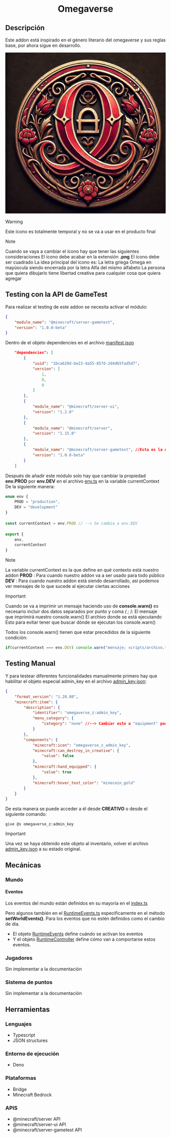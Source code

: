 
# <center>Omegaverse</center>

## Descripción

Este addon está inspirado en el género literario del omegaverse y sus reglas base, por ahora sigue en desarrollo. 

![Omegaverse Icon](/RP/pack_icon.png)

> [!WARNING]
> Este ícono es totalmente temporal y no se va a usar en el producto final

> [!NOTE]
> Cuando se vaya a cambiar el ícono hay que tener las siguientes consideraciones
> El ícono debe acabar en la extensión **.png**
> El ícono debe ser cuadrado
> La idea principal del ícono es:
> La letra griega Omega en mayúscula siendo encerrada por la letra Alfa del mismo alfabeto
> La persona que quiera dibujarlo tiene libertad creativa para cualquier cosa que quiera agregar

## Testing con la API de GameTest

Para realizar el testing de este addon se necesita activar el módulo:
```json
{
    "module_name": "@minecraft/server-gametest",
    "version": "1.0.0-beta"
}
```
Dentro de el objeto dependencies en el archivo [manifest.json](/BP/manifest.json)

```json
	"dependencies": [
		{
			"uuid": "1bca629d-be23-4a55-857d-2d4d65fad5d7",
			"version": [
				1,
				0,
				0
			]
		},
		{
			"module_name": "@minecraft/server-ui",
			"version": "1.2.0"
		},
		{
			"module_name": "@minecraft/server",
			"version": "1.15.0"
		},
		{
			"module_name": "@minecraft/server-gametest", //Esta es la dependencia que se añade
			"version": "1.0.0-beta"
		}
	]
```

Después de añadir este módulo solo hay que cambiar la propiedad **env.PROD** por **env.DEV** en el archivo [env.ts](/BP/scripts/core/constants/env.ts) en la variable currentContext
De la siguiente manera:

```ts
enum env {
    PROD = "production",
    DEV = "development"
}

const currentContext = env.PROD // --> Se cambia a env.DEV

export {
    env,
    currentContext
}
```

> [!NOTE]
> La variable currentContext es la que define en qué contexto está nuestro addon
> **PROD** : Para cuando nuestro addon va a ser usado para todo público
> **DEV** : Para cuando nuestro addon está siendo desarrollado, así podemos ver mensajes de lo que sucede al ejecutar ciertas acciones

> [!IMPORTANT]
> Cuando se va a imprimir un mensaje haciendo uso de **console.warn()** es necesario incluir dos datos separados por punto y coma *( ; )*:
> El mensaje que imprimirá nuestro console.warn()
> El archivo donde se está ejecutando
> Esto para evitar tener que buscar dónde se ejecutan los console.warn()

Todos los console.warn() tienen que estar precedidos de la siguiente condición:

```ts
if(currentContext === env.DEV) console.warn("mensaje; scripts/archivo.ts")
```

## Testing Manual

Y para testear diferentes funcionalidades manualmente primero hay que habilitar el objeto especial admin_key en el archivo [admin_key.json](/BP/items/admin_key.json):

```json
{
	"format_version": "1.20.80",
	"minecraft:item": {
		"description": {
			"identifier": "omegaverse_z:admin_key",
			"menu_category": {
				"category": "none" //--> Cambiar esto a "equipment" para manual testing
			}
		},
		"components": {
			"minecraft:icon": "omegaverse_z_admin_key",
			"minecraft:can_destroy_in_creative": {
				"value": false
			},
			"minecraft:hand_equipped": {
				"value": true
			},
			"minecraft:hover_text_color": "minecoin_gold"
		}
	}
}
```

De esta manera se puede acceder a él desde **CREATIVO** o desde el siguiente comando:
```
give @s omegaverse_z:admin_key 
```

> [!IMPORTANT]
> Una vez se haya obtenido este objeto al inventario, volver el archivo [admin_key.json](/BP/items/admin_key.json) a su estado original.

## Mecánicas

### Mundo

#### Eventos

Los eventos del mundo están definidos en su mayoría en el [index.ts](/BP/scripts/index.ts)

Pero algunos también en el [RuntimeEvents.ts](/BP/scripts/core/events/RuntimeEvents.ts) especificamente en el método **setWorldEvents()**. 
Para los eventos que no estén definidos como el cambio de día.

* El objeto [RuntimeEvents](/BP/scripts/core/events/) define cuándo se activan los eventos
* Y el objeto [RuntimeController](/BP/scripts/core/controllers/Runtime.ts) define cómo van a comportarse estos eventos.

### Jugadores

Sin implementar a la documentación

### Sistema de puntos

Sin implementar a la documentación

## Herramientas

### Lenguajes
* Typescript
* JSON structures

### Entorno de ejecución
* Deno

### Plataformas
* Bridge
* Minecraft Bedrock

### APIS
* @minecraft/server API
* @minecraft/server-ui API
* @minecraft/server-gametest API